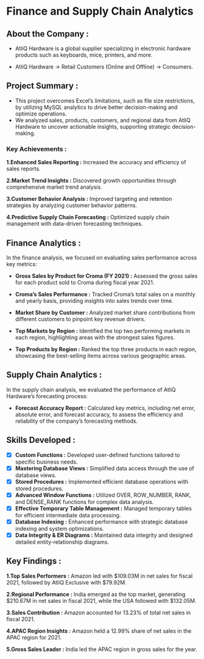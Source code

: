 # Finance and Supply Chain Analytics
## About the Company :

- AtliQ Hardware is a global supplier specializing in electronic hardware products such as keyboards, mice, printers, and more.

- AtliQ Hardware → Retail Customers (Online and Offline) → Consumers.


## Project Summary :

 - This project overcomes Excel’s limitations, such as file size restrictions, by utilizing MySQL analytics to drive better decision-making and optimize operations.
 - We analyzed sales, products, customers, and regional data from AtliQ Hardware to uncover actionable insights, supporting strategic decision-making.

### Key Achievements :
**1.Enhanced Sales Reporting :** Increased the accuracy and efficiency of sales reports.

**2.Market Trend Insights :** Discovered growth opportunities through comprehensive market trend analysis.

**3.Customer Behavior Analysis :** Improved targeting and retention strategies by analyzing customer behavior patterns.

**4.Predictive Supply Chain Forecasting :** Optimized supply chain management with data-driven forecasting techniques.


## Finance Analytics :
In the finance analysis, we focused on evaluating sales performance across key metrics:
- **Gross Sales by Product for Croma (FY 2021) :**  Assessed the gross sales for each product sold to Croma during fiscal year 2021.

- **Croma’s Sales Performance :** Tracked Croma’s total sales on a monthly and yearly basis, providing insights into sales trends over time.

- **Market Share by Customer :** Analyzed market share contributions from different customers to pinpoint key revenue drivers.

- **Top Markets by Region :** Identified the top two performing markets in each region, highlighting areas with the strongest sales figures.

- **Top Products by Region :** Ranked the top three products in each region, showcasing the best-selling items across various geographic areas.


## Supply Chain Analytics :
In the supply chain analysis, we evaluated the performance of AtliQ Hardware’s forecasting process:

- **Forecast Accuracy Report :** Calculated key metrics, including net error, absolute error, and forecast accuracy, to assess the efficiency and reliability of the company’s forecasting methods.



## Skills Developed :
- [x]	**Custom Functions :** Developed user-defined functions tailored to specific business needs.
- [x]	**Mastering Database Views :** Simplified data access through the use of database views.
- [x]	**Stored Procedures :** Implemented efficient database operations with stored procedures.
- [x]	**Advanced Window Functions :** Utilized OVER, ROW_NUMBER, RANK, and DENSE_RANK functions for complex data analysis.
- [x]	**Effective Temporary Table Management :** Managed temporary tables for efficient intermediate data processing.
- [x]	**Database Indexing :** Enhanced performance with strategic database indexing and system optimizations.
- [x]	**Data Integrity & ER Diagrams :** Maintained data integrity and designed detailed entity-relationship diagrams.

## Key Findings :
**1.Top Sales Performers :** Amazon led with $109.03M in net sales for fiscal 2021, followed by AtliQ Exclusive with $79.92M.

**2.Regional Performance :** India emerged as the top market, generating $210.67M in net sales in fiscal 2021, while the USA followed with $132.05M.

**3.Sales Contribution :** Amazon accounted for 13.23% of total net sales in fiscal 2021.

**4.APAC Region Insights :** Amazon held a 12.99% share of net sales in the APAC region for 2021.

**5.Gross Sales Leader :** India led the APAC region in gross sales for the year.
